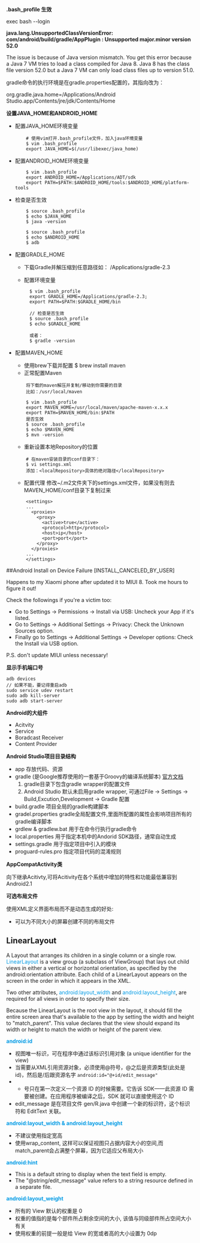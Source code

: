 **.bash_profile 生效**

exec bash --login

**java.lang.UnsupportedClassVersionError: com/android/build/gradle/AppPlugin : Unsupported major.minor version 52.0**

The issue is because of Java version mismatch. You get this error because a Java 7 VM tries to load a class compiled for Java 8. Java 8 has the class file version 52.0 but a Java 7 VM can only load class files up to version 51.0.

gradle命令的执行环境是在gradle.properties配置的，其指向改为：

org.gradle.java.home=/Applications/Android Studio.app/Contents/jre/jdk/Contents/Home

**设置JAVA_HOME和ANDROID_HOME**

* 配置JAVA_HOME环境变量

	~~~text
		# 使用vim打开.bash_profile文件，加入java环境变量
		$ vim .bash_profile
		export JAVA_HOME=$(/usr/libexec/java_home)
	~~~		  
	
* 配置ANDROID_HOME环境变量
	
	~~~text
		$ vim .bash_profile 
		export ANDROID_HOME=/Applications/ADT/sdk
		export PATH=$PATH:$ANDROID_HOME/tools:$ANDROID_HOME/platform-tools
	~~~	
* 检查是否生效
	
	~~~text
		$ source .bash_profile
		$ echo $JAVA_HOME 
		$ java -version
		
		$ source .bash_profile
		$ echo $ANDROID_HOME 
		$ adb
	~~~
	
* 配置GRADLE_HOME
	* 下载Gradle并解压缩到任意路径如：	/Applications/gradle-2.3
	* 配置环境变量
		
	  ~~~text
	  	$ vim .bash_profile 
		export GRADLE_HOME=/Applications/gradle-2.3;
		export PATH=$PATH:$GRADLE_HOME/bin
		
		// 检查是否生效
		$ source .bash_profile
		$ echo $GRADLE_HOME 
		
		或者：
		$ gradle -version
	  ~~~	
	 
* 配置MAVEN_HOME
	* 使用brew下载并配置 	 $ brew install maven
	* 正常配置Maven
	
	~~~text
		将下载的maven解压并复制/移动到你需要的目录 
		比如：/usr/local/maven
		
		$ vim .bash_profile
		export MAVEN_HOME=/usr/local/maven/apache-maven-x.x.x
		export PATH=$MAVEN_HOME/bin:$PATH
		是否生效
		$ source .bash_profile
		$ echo $MAVEN_HOME
		$ mvn -version
	~~~
	* 重新设置本地Repository的位置
	
	~~~text
		# 在maven安装目录的conf目录下：
		$ vi settings.xml
		添加：<localRepository>具体的绝对路径</localRepository>
	~~~
	
	* 配置代理  修改~/.m2文件夹下的settings.xml文件，如果没有则去MAVEN_HOME/conf目录下复制过来
	
	~~~text
		<settings>    
		...    
		  <proxies>    
		    <proxy>    
		      <active>true</active>    
		      <protocol>http</protocol>    
		      <host>ip</host>    
		      <port>port</port>    
		    </proxy>    
		  </proxies>    
		...    
		</settings> 
	~~~
	
	
 ##Android Install on Device Failure [INSTALL_CANCELED_BY_USER]
 
 Happens to my Xiaomi phone after updated it to MIUI 8. Took me hours to figure it out!

Check the followings if you're a victim too:

* Go to Settings -> Permissions -> Install via USB: Uncheck your App if it's listed.
* Go to Settings -> Additional Settings -> Privacy: Check the Unknown Sources option.
* Finally go to Settings -> Additional Settings -> Developer options: Check the Install via USB option.

P.S. don't update MIUI unless necessary!

**显示手机端口号**	

~~~text
adb devices
// 如果不能，要记得重启adb
sudo service udev restart
sudo adb kill-server
sudo adb start-server
~~~

**Android的大组件**

* Acitvity
* Service
* Boradcast Receiver
* Content Provider

**Android Studio项目目录结构**

* app 存放代码、资源
* gradle (是Google推荐使用的一套基于Groovy的编译系统脚本) [官方文档](https://developer.android.com/studio/build/index.html) 
  1. gradle目录下包含gradle wrapper的配置文件
  2. Android Studio 默认未启用gradle wrapper, 可通过File -> Settings -> Build,Excution,Development -> Gradle 配置
* build.gradle 项目全局的gradle构建脚本
* gradel.properties gradle全局配置文件,里面所配置的属性会影响项目所有的gradle编译脚本
* grdlew & gradlew.bat 用于在命令行执行gradle命令
* local.properties 用于指定本机中的Andorid SDK路径，通常自动生成
* settings.gradle 用于指定项目中引入的模块
* proguard-rules.pro 指定项目代码的混淆规则


**AppCompatActivity类**

向下继承Acitivty,可将Acitivity在各个系统中增加的特性和功能最低兼容到Android2.1






**可选布局文件**

使用XML定义界面布局而不是动态生成的好处:
* 可以为不同大小的屏幕创建不同的布局文件 

## LinearLayout

A Layout that arranges its children in a single column or a single row. <font color="#039BE5">LinearLayout</font> is a view group (a subclass of ViewGroup) that lays out child views in either a vertical or horizontal orientation, as specified by the android:orientation attribute. Each child of a LinearLayout appears on the screen in the order in which it appears in the XML.

Two other attributes, <font color="#039BE5">android:layout_width</font> and <font color="#039BE5">android:layout_height</font>, are required for all views in order to specify their size.

Because the LinearLayout is the root view in the layout, it should fill the entire screen area that's available to the app by setting the width and height to "match_parent". This value declares that the view should expand its width or height to match the width or height of the parent view.

<font color="#039BE5">**android:id**</font> 

* 视图唯一标识，可在程序中通过该标识引用对象 (a unique identifier for the view)
* 当需要从XML引用资源对象，必须使用@符号，@之后是资源类型(此处是id)，然后是/后跟资源名字 `android:id="@+id/edit_message"`
* + 号只在第一次定义一个资源 ID 的时候需要。它告诉 SDK——此资源 ID 需要被创建。在应用程序被编译之后，SDK 就可以直接使用这个 ID
* edit_message 是在项目文件 gen/R.java 中创建一个新的标识符，这个标识符和 EditText 关联。

<font color="#039BE5">**android:layout_width & android:layout_height**</font>

* 不建议使用指定宽高
* 使用wrap_content, 这样可以保证视图只占据内容大小的空间,而match_parent会占满整个屏幕，因为它适应父布局大小

<font color="#039BE5">**android:hint**</font>

* This is a default string to display when the text field is empty.
* The "@string/edit_message" value refers to a string resource defined in a separate file.

<font color="#039BE5">**android:layout_weight**</font>

* 所有的 View 默认的权重是 0
* 权重的值指的是每个部件所占剩余空间的大小, 该值与同级部件所占空间大小有关
* 使用权重的前提一般是给 View 的宽或者高的大小设置为 0dp



